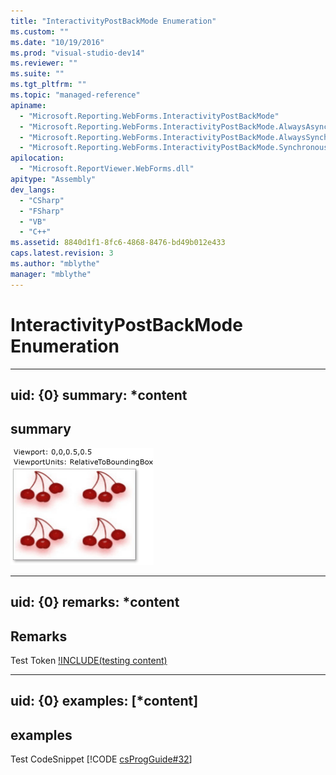 ```yaml
---
title: "InteractivityPostBackMode Enumeration"
ms.custom: ""
ms.date: "10/19/2016"
ms.prod: "visual-studio-dev14"
ms.reviewer: ""
ms.suite: ""
ms.tgt_pltfrm: ""
ms.topic: "managed-reference"
apiname: 
  - "Microsoft.Reporting.WebForms.InteractivityPostBackMode"
  - "Microsoft.Reporting.WebForms.InteractivityPostBackMode.AlwaysAsynchronous"
  - "Microsoft.Reporting.WebForms.InteractivityPostBackMode.AlwaysSynchronous"
  - "Microsoft.Reporting.WebForms.InteractivityPostBackMode.SynchronousOnDrillthrough"
apilocation: 
  - "Microsoft.ReportViewer.WebForms.dll"
apitype: "Assembly"
dev_langs: 
  - "CSharp"
  - "FSharp"
  - "VB"
  - "C++"
ms.assetid: 8840d1f1-8fc6-4868-8476-bd49b012e433
caps.latest.revision: 3
ms.author: "mblythe"
manager: "mblythe"
---
```

# InteractivityPostBackMode Enumeration
---  
uid: {0}
summary: *content  
--- 

## summary
![hahha](../../../Override\Microsoft.Reporting.WinForms\ServerReport\Timeout/media/0.png)

---  
uid: {0}
remarks: *content  
---  
  
## Remarks  
Test Token [!INCLUDE(testing content)](../../../Override\Microsoft.Reporting.WebForms\IReportViewerMessages3/includes/ado_whidbey_long_md.md)

---  
uid: {0}
examples: [*content]
---  
  
## examples  
Test CodeSnippet [!CODE [csProgGuide#32](../CodeSnippet/VS_Snippets_VBCSharp/csProsgGuide#32)] 